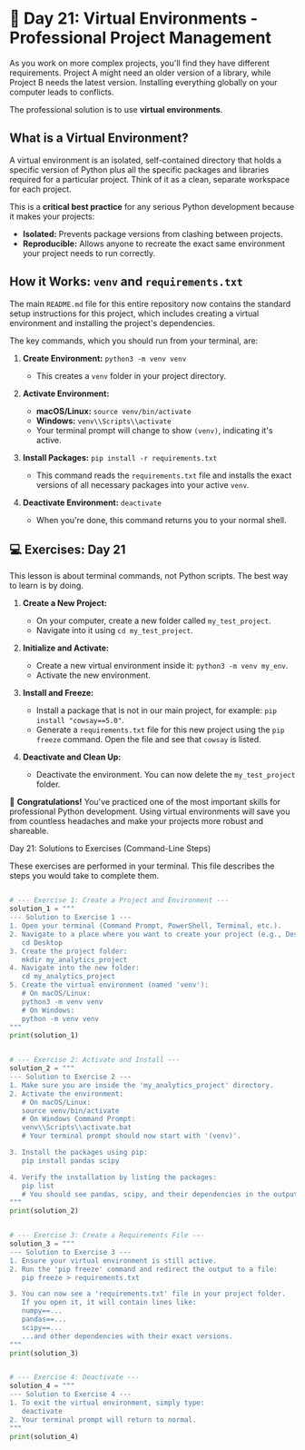 # 📘 Day 21: Virtual Environments - Professional Project Management

As you work on more complex projects, you'll find they have different requirements. Project A might need an older version of a library, while Project B needs the latest version. Installing everything globally on your computer leads to conflicts.

The professional solution is to use **virtual environments**.

## What is a Virtual Environment?

A virtual environment is an isolated, self-contained directory that holds a specific version of Python plus all the specific packages and libraries required for a particular project. Think of it as a clean, separate workspace for each project.

This is a **critical best practice** for any serious Python development because it makes your projects:

- **Isolated:** Prevents package versions from clashing between projects.
- **Reproducible:** Allows anyone to recreate the exact same environment your project needs to run correctly.

## How it Works: `venv` and `requirements.txt`

The main `README.md` file for this entire repository now contains the standard setup instructions for this project, which includes creating a virtual environment and installing the project's dependencies.

The key commands, which you should run from your terminal, are:

1. **Create Environment:** `python3 -m venv venv`

   - This creates a `venv` folder in your project directory.

1. **Activate Environment:**

   - **macOS/Linux:** `source venv/bin/activate`
   - **Windows:** `venv\\Scripts\\activate`
   - Your terminal prompt will change to show `(venv)`, indicating it's active.

1. **Install Packages:** `pip install -r requirements.txt`

   - This command reads the `requirements.txt` file and installs the exact versions of all necessary packages into your active `venv`.

1. **Deactivate Environment:** `deactivate`

   - When you're done, this command returns you to your normal shell.

## 💻 Exercises: Day 21

This lesson is about terminal commands, not Python scripts. The best way to learn is by doing.

1. **Create a New Project:**

   - On your computer, create a new folder called `my_test_project`.
   - Navigate into it using `cd my_test_project`.

1. **Initialize and Activate:**

   - Create a new virtual environment inside it: `python3 -m venv my_env`.
   - Activate the new environment.

1. **Install and Freeze:**

   - Install a package that is not in our main project, for example: `pip install "cowsay==5.0"`.
   - Generate a `requirements.txt` file for this new project using the `pip freeze` command. Open the file and see that `cowsay` is listed.

1. **Deactivate and Clean Up:**

   - Deactivate the environment. You can now delete the `my_test_project` folder.

🎉 **Congratulations!** You've practiced one of the most important skills for professional Python development. Using virtual environments will save you from countless headaches and make your projects more robust and shareable.

Day 21: Solutions to Exercises (Command-Line Steps)

These exercises are performed in your terminal. This file describes
the steps you would take to complete them.

```python

# --- Exercise 1: Create a Project and Environment ---
solution_1 = """
--- Solution to Exercise 1 ---
1. Open your terminal (Command Prompt, PowerShell, Terminal, etc.).
2. Navigate to a place where you want to create your project (e.g., Desktop or Documents).
   cd Desktop
3. Create the project folder:
   mkdir my_analytics_project
4. Navigate into the new folder:
   cd my_analytics_project
5. Create the virtual environment (named 'venv'):
   # On macOS/Linux:
   python3 -m venv venv
   # On Windows:
   python -m venv venv
"""
print(solution_1)


# --- Exercise 2: Activate and Install ---
solution_2 = """
--- Solution to Exercise 2 ---
1. Make sure you are inside the 'my_analytics_project' directory.
2. Activate the environment:
   # On macOS/Linux:
   source venv/bin/activate
   # On Windows Command Prompt:
   venv\\Scripts\\activate.bat
   # Your terminal prompt should now start with '(venv)'.

3. Install the packages using pip:
   pip install pandas scipy

4. Verify the installation by listing the packages:
   pip list
   # You should see pandas, scipy, and their dependencies in the output.
"""
print(solution_2)


# --- Exercise 3: Create a Requirements File ---
solution_3 = """
--- Solution to Exercise 3 ---
1. Ensure your virtual environment is still active.
2. Run the 'pip freeze' command and redirect the output to a file:
   pip freeze > requirements.txt

3. You can now see a 'requirements.txt' file in your project folder.
   If you open it, it will contain lines like:
   numpy==...
   pandas==...
   scipy==...
   ...and other dependencies with their exact versions.
"""
print(solution_3)


# --- Exercise 4: Deactivate ---
solution_4 = """
--- Solution to Exercise 4 ---
1. To exit the virtual environment, simply type:
   deactivate
2. Your terminal prompt will return to normal.
"""
print(solution_4)

```
